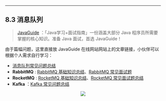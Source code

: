 ------

## 8.3 消息队列

> [JavaGuide](https://javaguide.cn/) ：「Java学习+面试指南」一份涵盖大部分 Java 程序员所需要掌握的核心知识。准备 Java 面试，首选 JavaGuide！

由于篇幅问题，这里直接放 JavaGuide 在线网站网站上的文章链接，小伙伴可以根据个人需求自行学习：

- [消息队列常见问题总结](https://javaguide.cn/high-performance/message-queue/message-queue.html)
- **RabbitMQ** : [RabbitMQ 基础知识总结](https://javaguide.cn/high-performance/message-queue/rabbitmq-intro.html)、[RabbitMQ 常见面试题](https://javaguide.cn/high-performance/message-queue/rabbitmq-questions.html)
- **RocketMQ** : [RocketMQ 基础知识总结](https://javaguide.cn/high-performance/message-queue/rocketmq-intro.html)、[RocketMQ 常见面试题总结](https://javaguide.cn/high-performance/message-queue/rocketmq-questions.html)
- **Kafka** ：[Kafka 常见问题总结](https://javaguide.cn/high-performance/message-queue/kafka-questions-01.html)

<div align="center">   
    <img src="https://oss.javaguide.cn/github/javaguide/gongzhonghaoxuanchuan.png" style="margin: 0 auto;" />  
</div>